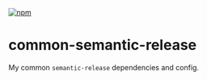 [![npm](https://img.shields.io/npm/v/@djdmbrwsk/common-semantic-release)](https://www.npmjs.com/package/@djdmbrwsk/common-semantic-release)

# common-semantic-release

My common `semantic-release` dependencies and config.
